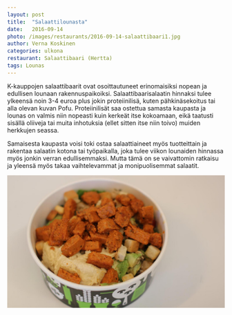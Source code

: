 ```yaml
---
layout: post
title:  "Salaattilounasta"
date:   2016-09-14
photo: /images/restaurants/2016-09-14-salaattibaari1.jpg
author: Verna Koskinen
categories: ulkona
restaurant: Salaattibaari (Hertta)
tags: Lounas
---
```


K-kauppojen salaattibaarit ovat osoittautuneet erinomaisiksi nopean ja edullisen lounaan rakennuspaikoiksi. Salaattibaarisalaatin hinnaksi tulee ylkeensä noin 3-4 euroa plus jokin proteiinilisä, kuten pähkinäsekoitus tai alla olevan kuvan Pofu. Proteiinilisät saa ostettua samasta kaupasta ja lounas on valmis niin nopeasti kuin kerkeät itse kokoamaan, eikä taatusti sisällä oliiveja tai muita inhotuksia (ellet sitten itse niin toivo) muiden herkkujen seassa.

Samaisesta kaupasta voisi toki ostaa salaattiaineet myös tuotteittain ja rakentaa salaatin kotona tai työpaikalla, joka tulee viikon lounaiden hinnassa myös jonkin verran edullisemmaksi. Mutta tämä on se vaivattomin ratkaisu ja yleensä myös takaa vaihtelevammat ja monipuolisemmat salaatit.

![Salaatti](/images/restaurants/2016-09-14-salaattibari2.jpg)
